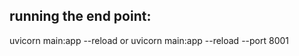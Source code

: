 ## running the end point: 
uvicorn main:app --reload
        or
uvicorn main:app --reload --port 8001


